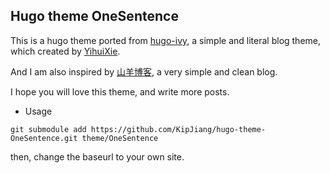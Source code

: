 ## Hugo theme OneSentence

This is a hugo theme ported from [hugo-ivy](https://github.com/yihui/hugo-ivy), a simple and literal blog theme, which created by [YihuiXie](https://yihui.org/).

And I am also inspired by [山羊博客](http://blog.fungo.me/), a very simple and clean blog.

I hope you will love this theme, and write more posts.

- Usage

```
git submodule add https://github.com/KipJiang/hugo-theme-OneSentence.git theme/OneSentence
```

then, change the baseurl to your own site.

